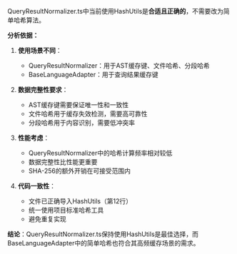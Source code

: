 QueryResultNormalizer.ts中当前使用HashUtils是**合适且正确的**，不需要改为简单哈希算法。

**分析依据：**

1. **使用场景不同**：
   - QueryResultNormalizer：用于AST缓存键、文件哈希、分段哈希
   - BaseLanguageAdapter：用于查询结果缓存键

2. **数据完整性要求**：
   - AST缓存键需要保证唯一性和一致性
   - 文件哈希用于缓存失效检测，需要高可靠性
   - 分段哈希用于内容识别，需要低冲突率

3. **性能考虑**：
   - QueryResultNormalizer中的哈希计算频率相对较低
   - 数据完整性比性能更重要
   - SHA-256的额外开销在可接受范围内

4. **代码一致性**：
   - 文件已正确导入HashUtils（第12行）
   - 统一使用项目标准哈希工具
   - 避免重复实现

**结论**：QueryResultNormalizer.ts保持使用HashUtils是最佳选择，而BaseLanguageAdapter中的简单哈希也符合其高频缓存场景的需求。